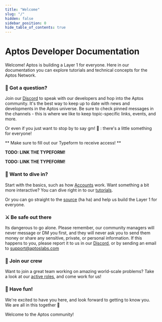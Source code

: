 ```yaml
---
title: "Welcome"
slug: "/"
hidden: false
sidebar_position: 0
hide_table_of_contents: true
---
```


# Aptos Developer Documentation

Welcome! Aptos is building a Layer 1 for everyone.
Here in our documentation you can explore tutorials and technical concepts for the Aptos Network.

### 🤔 Got a question?
Join our [Discord](https://discord.gg/zTDYBEud7U) to speak with our developers and hop into the Aptos community.
It's the best way to keep up to date with news and developments in the Aptos universe.
Be sure to check pinned messages in the channels - this is where we like to keep topic-specific links, events, and more.

Or even if you just want to stop by to say gm! 🌅 : there's a little something for everyone!

** Make sure to fill out our Typeform to receive access! **

**TODO: LINK THE TYPEFORM!**

**TODO: LINK THE TYPEFORM!**

### 🤿 Want to dive in?
Start with the basics, such as how [Accounts](/basics/basics-accounts) work.
Want something a bit more interactive? You can dive right in to our [tutorials](/tutorials/your-first-transaction).

Or you can go straight to the [source](https://github.com/aptos-labs/aptos-core) (ha ha) and help us build the Layer 1 for everyone.

### ⚔️ Be safe out there
Its dangerous to go alone. Please remember, our community managers will never message or DM you first, and 
they will never ask you to send them money or share any sensitive, private, or personal information.
If this happens to you, please report it to us in our [Discord](https://discord.gg/zTDYBEud7U), or by sending an email
to [support@aptoslabs.com](mailto:support@aptoslabs.com)

### 💪 Join our crew
Want to join a great team working on amazing world-scale problems?
Take a look at our [active roles](https://boards.greenhouse.io/aptoslabs), and come work for us!

### 👾 Have fun!
We're excited to have you here, and look forward to getting to know you.
We are all in this together 🦍

Welcome to the Aptos community!
